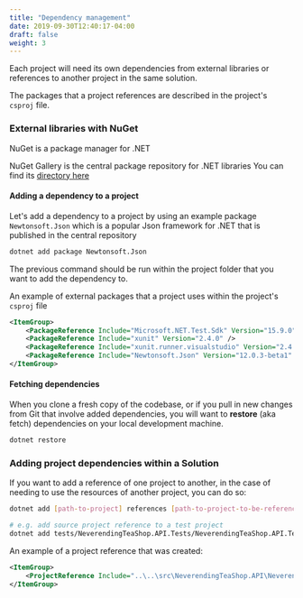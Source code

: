```yaml
---
title: "Dependency management"
date: 2019-09-30T12:40:17-04:00
draft: false
weight: 3
---
```


Each project will need its own dependencies from external libraries or 
references to another project in the same solution.

The packages that a project references are described in the project's `csproj` file.

### External libraries with NuGet

NuGet is a package manager for .NET

NuGet Gallery is the central package repository for .NET libraries
You can find its [directory here](https://www.nuget.org/)

#### Adding a dependency to a project

Let's add a dependency to a project by using an example package `Newtonsoft.Json` which is a popular 
Json framework for .NET that is published in the central repository

```bash
dotnet add package Newtonsoft.Json
```

The previous command should be run within the project folder that you 
want to add the dependency to.

An example of external packages that a project uses within the project's `csproj` file

```xml
<ItemGroup>
    <PackageReference Include="Microsoft.NET.Test.Sdk" Version="15.9.0" />
    <PackageReference Include="xunit" Version="2.4.0" />
    <PackageReference Include="xunit.runner.visualstudio" Version="2.4.0" />
    <PackageReference Include="Newtonsoft.Json" Version="12.0.3-beta1" />
</ItemGroup>
```

#### Fetching dependencies

When you clone a fresh copy of the codebase, or if you pull in new changes from Git that involve
added dependencies, you will want to **restore** (aka fetch) dependencies on your local development machine.

```bash
dotnet restore
```

### Adding project dependencies within a Solution

If you want to add a reference of one project to another, in the case of
needing to use the resources of another project, you can do so:

```bash
dotnet add [path-to-project] references [path-to-project-to-be-referenced]

# e.g. add source project reference to a test project
dotnet add tests/NeverendingTeaShop.API.Tests/NeverendingTeaShop.API.Tests.csproj reference src/NeverendingTeaShop.API/NeverendingTeaShop.API.csproj 
```

An example of a project reference that was created:

```xml
<ItemGroup>
    <ProjectReference Include="..\..\src\NeverendingTeaShop.API\NeverendingTeaShop.API.csproj" />
</ItemGroup>
```
